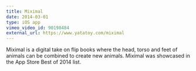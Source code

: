 ```yaml
---
title: Miximal
date: 2014-03-01
type: iOS app
vimeo_video_id: 90198484
external_url: https://www.yatatoy.com/miximal
---
```


Miximal is a digital take on flip books where the head, torso and feet of animals can be combined to create new animals. Miximal was showcased in the App Store Best of 2014 list.
